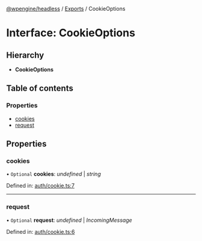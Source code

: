 [@wpengine/headless](../README.md) / [Exports](../modules.md) / CookieOptions

# Interface: CookieOptions

## Hierarchy

* **CookieOptions**

## Table of contents

### Properties

- [cookies](cookieoptions.md#cookies)
- [request](cookieoptions.md#request)

## Properties

### cookies

• `Optional` **cookies**: *undefined* \| *string*

Defined in: [auth/cookie.ts:7](https://github.com/wpengine/headless-framework/blob/9e3ac37/packages/headless/src/auth/cookie.ts#L7)

___

### request

• `Optional` **request**: *undefined* \| *IncomingMessage*

Defined in: [auth/cookie.ts:6](https://github.com/wpengine/headless-framework/blob/9e3ac37/packages/headless/src/auth/cookie.ts#L6)
